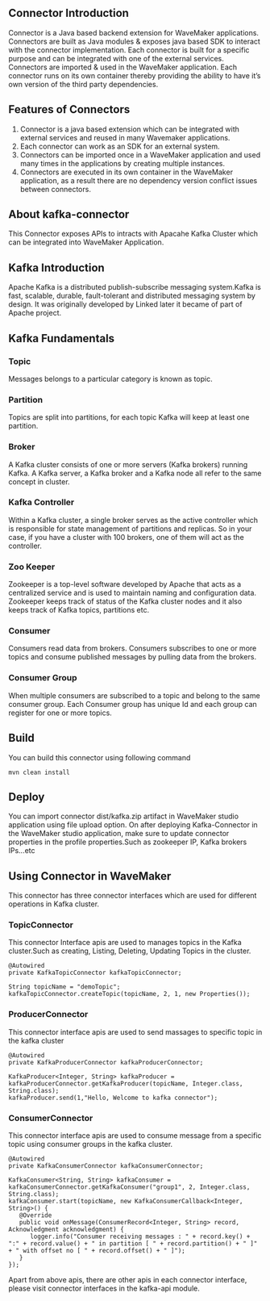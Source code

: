 ## Connector Introduction

Connector is a Java based backend extension for WaveMaker applications. Connectors are built as Java modules & exposes java based SDK to interact with the connector implementation.
Each connector is built for a specific purpose and can be integrated with one of the external services. Connectors are imported & used in the WaveMaker application. Each connector runs on its own container thereby providing the ability to have it’s own version of the third party dependencies.

## Features of Connectors

1. Connector is a java based extension which can be integrated with external services and reused in many Wavemaker applications.
1. Each connector can work as an SDK for an external system.
1. Connectors can be imported once in a WaveMaker application and used many times in the applications by creating multiple instances.
1. Connectors are executed in its own container in the WaveMaker application, as a result there are no dependency version conflict issues between connectors.

## About kafka-connector

This Connector exposes APIs to intracts with Apacahe Kafka Cluster which can be integrated into WaveMaker Application.

## Kafka Introduction
Apache Kafka is a distributed publish-subscribe messaging system.Kafka is fast, scalable, durable, fault-tolerant and distributed messaging system by design.
It was originally developed by Linked later it became of part of Apache project.

## Kafka Fundamentals

### Topic
Messages belongs to a particular category is known as topic.

### Partition
Topics are split into partitions, for each topic Kafka will keep at least one partition.

### Broker
A Kafka cluster consists of one or more servers (Kafka brokers) running Kafka. A Kafka server, a Kafka broker and a Kafka node all refer to the same concept in cluster.

### Kafka Controller
Within a Kafka cluster, a single broker serves as the active controller which is responsible for state management of partitions and replicas. So in your case, if you have a cluster with 100 brokers, one of them will act as the controller.

### Zoo Keeper
Zookeeper is a top-level software developed by Apache that acts as a centralized service and is used to maintain naming and configuration data.
Zookeeper keeps track of status of the Kafka cluster nodes and it also keeps track of Kafka topics, partitions etc.

### Consumer
Consumers read data from brokers. Consumers subscribes to one or more topics and consume published messages by pulling data from the brokers.

### Consumer Group
When multiple consumers are subscribed to a topic and belong to the same consumer group.
Each Consumer group has unique Id and each group can register for one or more topics.

## Build 
You can build this connector using following command
```
mvn clean install 
```

## Deploy 
You can import connector dist/kafka.zip artifact in WaveMaker studio application using file upload option.
On after deploying Kafka-Connector in the WaveMaker studio application, make sure to update connector properties in the profile properties.Such as 
zookeeper IP, Kafka brokers IPs...etc

## Using Connector in WaveMaker
This connector has three connector interfaces which are used for different operations in Kafka cluster.

### TopicConnector
This connector Interface apis are used to manages topics in the Kafka cluster.Such as creating, Listing, Deleting, Updating Topics in the cluster.
```
@Autowired
private KafkaTopicConnector kafkaTopicConnector;

String topicName = "demoTopic";
kafkaTopicConnector.createTopic(topicName, 2, 1, new Properties());
```
### ProducerConnector
This connector interface apis are used to send massages to specific topic in the kafka cluster
```
@Autowired
private KafkaProducerConnector kafkaProducerConnector;

KafkaProducer<Integer, String> kafkaProducer = kafkaProducerConnector.getKafkaProducer(topicName, Integer.class, String.class);
kafkaProducer.send(1,"Hello, Welcome to kafka connector");
```
### ConsumerConnector
This connector interface apis are used to consume message from a specific topic using consumer groups in the kafka cluster.
```
@Autowired
private KafkaConsumerConnector kafkaConsumerConnector;

KafkaConsumer<String, String> kafkaConsumer = kafkaConsumerConnector.getKafkaConsumer("group1", 2, Integer.class, String.class);
kafkaConsumer.start(topicName, new KafkaConsumerCallback<Integer, String>() {
   @Override
   public void onMessage(ConsumerRecord<Integer, String> record, Acknowledgment acknowledgment) {
      logger.info("Consumer receiving messages : " + record.key() + ":" + record.value() + " in partition [ " + record.partition() + " ]" + " with offset no [ " + record.offset() + " ]");
   }
});
```
Apart from above apis, there are other apis in each connector interface, please visit connector interfaces in the kafka-api module.

























